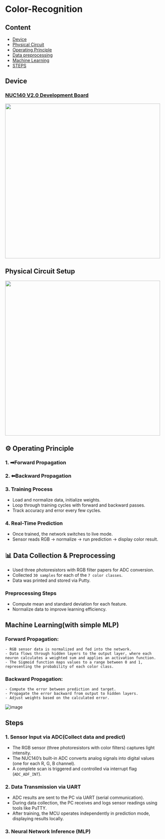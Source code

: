 # Color-Recognition

## Content
* [Device](#device)
* [Physical Circuit](#physical-circuit-setup)
* [Operating Principle](#operating-principle)
* [Data preprocessing](#data-collection-&-preprocessing)
* [Machine Learning](#machine-learning)
* [STEPS](#steps)

## Device

### [NUC140 V2.0 Development Board](https://www.nuvoton.com/products/microcontrollers/arm-cortex-m0-mcus/nuc140-240-connectivity-series/?__locale=zh_TW)
<img src="https://github.com/user-attachments/assets/f774884e-337a-4af0-b76f-806cf17f2b3a" width="500"/>

## Physical Circuit Setup
<img src="https://github.com/user-attachments/assets/ab2914f6-f724-44c2-b110-3a1aacdc9ba8" width="500"/>

## ⚙️ Operating Principle

### 1. ➡Forward Propagation

### 2. ⬅Backward Propagation

### 3. Training Process

- Load and normalize data, initialize weights.
- Loop through training cycles with forward and backward passes.
- Track accuracy and error every few cycles.

### 4. Real-Time Prediction

- Once trained, the network switches to live mode.
- Sensor reads RGB → normalize → run prediction → display color result.

## 📊 Data Collection & Preprocessing

- Used three photoresistors with RGB filter papers for ADC conversion.
- Collected `30 samples` for each of the `7 color classes`.
- Data was printed and stored via Putty.

### Preprocessing Steps

- Compute mean and standard deviation for each feature.
- Normalize data to improve learning efficiency.

## Machine Learning(with simple MLP)

### **Forward Propagation**:
    - RGB sensor data is normalized and fed into the network.
    - Data flows through hidden layers to the output layer, where each neuron calculates a weighted sum and applies an activation function.
    - The Sigmoid function maps values to a range between 0 and 1, representing the probability of each color class.

### **Backward Propagation**:
    - Compute the error between prediction and target.
    - Propagate the error backward from output to hidden layers.
    - Adjust weights based on the calculated error.
![image](https://github.com/user-attachments/assets/cafc43ed-7527-4d56-b658-cb099d3997fb)


## Steps

### 1. Sensor Input via ADC(Collect data and predict)

- The RGB sensor (three photoresistors with color filters) captures light intensity.
- The NUC140’s built-in ADC converts analog signals into digital values (one for each R, G, B channel).
- A complete scan is triggered and controlled via interrupt flag (`ADC_ADF_INT`).

### 2. Data Transmission via UART

- ADC results are sent to the PC via UART (serial communication).
- During data collection, the PC receives and logs sensor readings using tools like PuTTY.
- After training, the MCU operates independently in prediction mode, displaying results locally.

### 3. Neural Network Inference (MLP)





